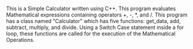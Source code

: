 This is a Simple Calculator written using C++. This program evaluates Mathematical expressions containing operators +, -, *, and /. This program has a class named "Calculator" which has five functions: get_data, add, subtract, multiply, and divide. Using a Switch Case statement inside a for loop, these functions are called for the execution of the Mathematical Operations.
